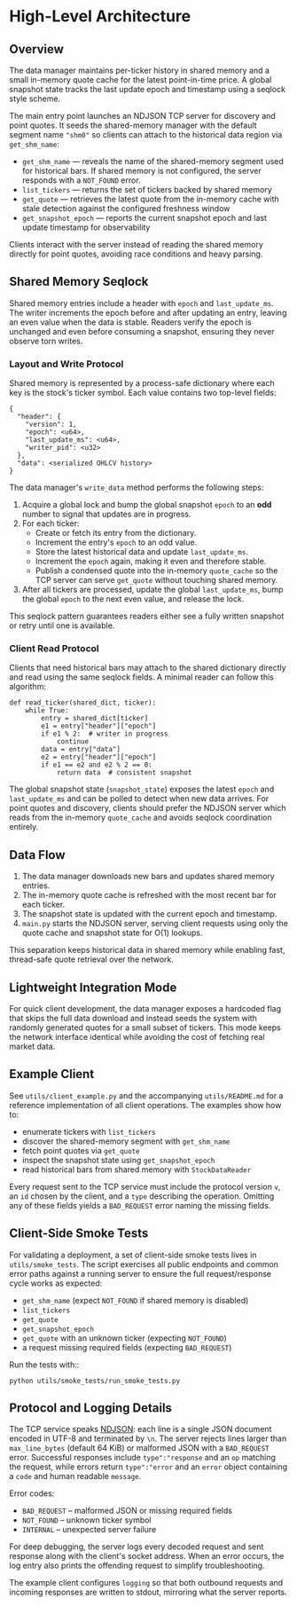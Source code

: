 # High-Level Architecture

## Overview

The data manager maintains per-ticker history in shared memory and a small
in-memory quote cache for the latest point-in-time price.  A global snapshot
state tracks the last update epoch and timestamp using a seqlock style scheme.

The main entry point launches an NDJSON TCP server for discovery and point
quotes.  It seeds the shared-memory manager with the default segment name
`"shm0"` so clients can attach to the historical data region via
`get_shm_name`:

- `get_shm_name` — reveals the name of the shared-memory segment used for
  historical bars. If shared memory is not configured, the server responds with
  a `NOT_FOUND` error.
- `list_tickers` — returns the set of tickers backed by shared memory
- `get_quote` — retrieves the latest quote from the in-memory cache with stale
  detection against the configured freshness window
- `get_snapshot_epoch` — reports the current snapshot epoch and last update
  timestamp for observability

Clients interact with the server instead of reading the shared memory directly
for point quotes, avoiding race conditions and heavy parsing.

## Shared Memory Seqlock

Shared memory entries include a header with `epoch` and `last_update_ms`.  The
writer increments the epoch before and after updating an entry, leaving an even
value when the data is stable.  Readers verify the epoch is unchanged and even
before consuming a snapshot, ensuring they never observe torn writes.

### Layout and Write Protocol

Shared memory is represented by a process-safe dictionary where each key is the
stock's ticker symbol.  Each value contains two top-level fields:

```
{
  "header": {
    "version": 1,
    "epoch": <u64>,
    "last_update_ms": <u64>,
    "writer_pid": <u32>
  },
  "data": <serialized OHLCV history>
}
```

The data manager's `write_data` method performs the following steps:

1. Acquire a global lock and bump the global snapshot `epoch` to an **odd**
   number to signal that updates are in progress.
2. For each ticker:
   - Create or fetch its entry from the dictionary.
   - Increment the entry's `epoch` to an odd value.
   - Store the latest historical data and update `last_update_ms`.
   - Increment the `epoch` again, making it even and therefore stable.
   - Publish a condensed quote into the in-memory `quote_cache` so the TCP
     server can serve `get_quote` without touching shared memory.
3. After all tickers are processed, update the global `last_update_ms`, bump
   the global `epoch` to the next even value, and release the lock.

This seqlock pattern guarantees readers either see a fully written snapshot or
retry until one is available.

### Client Read Protocol

Clients that need historical bars may attach to the shared dictionary directly
and read using the same seqlock fields.  A minimal reader can follow this
algorithm:

```
def read_ticker(shared_dict, ticker):
    while True:
        entry = shared_dict[ticker]
        e1 = entry["header"]["epoch"]
        if e1 % 2:  # writer in progress
            continue
        data = entry["data"]
        e2 = entry["header"]["epoch"]
        if e1 == e2 and e2 % 2 == 0:
            return data  # consistent snapshot
```

The global snapshot state (`snapshot_state`) exposes the latest `epoch` and
`last_update_ms` and can be polled to detect when new data arrives.  For point
quotes and discovery, clients should prefer the NDJSON server which reads from
the in-memory `quote_cache` and avoids seqlock coordination entirely.

## Data Flow

1. The data manager downloads new bars and updates shared memory entries.
2. The in-memory quote cache is refreshed with the most recent bar for each
   ticker.
3. The snapshot state is updated with the current epoch and timestamp.
4. `main.py` starts the NDJSON server, serving client requests using only the
   quote cache and snapshot state for O(1) lookups.

This separation keeps historical data in shared memory while enabling fast,
thread-safe quote retrieval over the network.

## Lightweight Integration Mode

For quick client development, the data manager exposes a hardcoded flag that
skips the full data download and instead seeds the system with randomly
generated quotes for a small subset of tickers.  This mode keeps the network
interface identical while avoiding the cost of fetching real market data.

## Example Client

See `utils/client_example.py` and the accompanying `utils/README.md` for a
reference implementation of all client operations.  The examples show how to:

- enumerate tickers with ``list_tickers``
- discover the shared-memory segment with ``get_shm_name``
- fetch point quotes via ``get_quote``
- inspect the snapshot state using ``get_snapshot_epoch``
- read historical bars from shared memory with ``StockDataReader``

Every request sent to the TCP service must include the protocol version
`v`, an `id` chosen by the client, and a `type` describing the operation.
Omitting any of these fields yields a `BAD_REQUEST` error naming the missing
fields.

## Client-Side Smoke Tests

For validating a deployment, a set of client-side smoke tests lives in
`utils/smoke_tests`.  The script exercises all public endpoints and common error
paths against a running server to ensure the full request/response cycle works
as expected:

- `get_shm_name` (expect `NOT_FOUND` if shared memory is disabled)
- `list_tickers`
- `get_quote`
- `get_snapshot_epoch`
- `get_quote` with an unknown ticker (expecting `NOT_FOUND`)
- a request missing required fields (expecting `BAD_REQUEST`)

Run the tests with::

    python utils/smoke_tests/run_smoke_tests.py

## Protocol and Logging Details

The TCP service speaks [NDJSON](https://ndjson.org/): each line is a single
JSON document encoded in UTF-8 and terminated by ``\n``.  The server rejects
lines larger than ``max_line_bytes`` (default 64 KiB) or malformed JSON with a
``BAD_REQUEST`` error.  Successful responses include ``type":"response`` and an
``op`` matching the request, while errors return ``type":"error`` and an
``error`` object containing a ``code`` and human readable ``message``.

Error codes:

- ``BAD_REQUEST`` – malformed JSON or missing required fields
- ``NOT_FOUND`` – unknown ticker symbol
- ``INTERNAL`` – unexpected server failure

For deep debugging, the server logs every decoded request and sent response
along with the client's socket address.  When an error occurs, the log entry
also prints the offending request to simplify troubleshooting.

The example client configures ``logging`` so that both outbound requests and
incoming responses are written to stdout, mirroring what the server reports.
